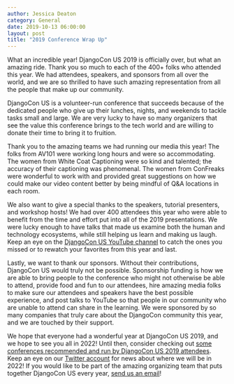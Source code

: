 ```yaml
---
author: Jessica Deaton
category: General
date: 2019-10-13 06:00:00
layout: post
title: "2019 Conference Wrap Up"
---
```


What an incredible year! DjangoCon US 2019 is officially over, but what an amazing ride. Thank you so much to each of the 400+ folks who attended this year. We had attendees, speakers, and sponsors from all over the world, and we are so thrilled to have such amazing representation from all the people that make up our community.

DjangoCon US is a volunteer-run conference that succeeds because of the dedicated people who give up their lunches, nights, and weekends to tackle tasks small and large. We are very lucky to have so many organizers that see the value this conference brings to the tech world and are willing to donate their time to bring it to fruition.

Thank you to the amazing teams we had running our media this year! The folks from AV101 were working long hours and were so accommodating. The women from White Coat Captioning were so kind and talented; the accuracy of their captioning was phenomenal. The women from ConFreaks were wonderful to work with and provided great suggestions on how we could make our video content better by being mindful of Q&A locations in each room.

We also want to give a special thanks to the speakers, tutorial presenters, and workshop hosts! We had over 400 attendees this year who were able to benefit from the time and effort put into all of the 2019 presentations. We were lucky enough to have talks that made us examine both the human and technology ecosystems, while still helping us learn and making us laugh. Keep an eye on the [DjangoCon US YouTube channel](https://www.youtube.com/channel/UC0yY6a79pPY9J0ShIHRf6yw) to catch the ones you missed or to rewatch your favorites from this year and last.

Lastly, we want to thank our sponsors. Without their contributions, DjangoCon US would truly not be possible. Sponsorship funding is how we are able to bring people to the conference who might not otherwise be able to attend, provide food and fun to our attendees, hire amazing media folks to make sure our attendees and speakers have the best possible experience, and post talks to YouTube so that people in our community who are unable to attend can share in the learning. We were sponsored by so many companies that truly care about the DjangoCon community this year, and we are touched by their support.

We hope that everyone had a wonderful year at DjangoCon US 2019, and we hope to see you all in 2022! Until then, consider checking out [some conferences recommended and run by DjangoCon US 2019 attendees](http://bit.ly/dcus2019friends). Keep an eye on our [Twitter account](https://twitter.com/djangocon) for news about where we will be in 2022! If you would like to be part of the amazing organizing team that puts together DjangoCon US every year, [send us an email](mailto:hello@djangocon.us)!
